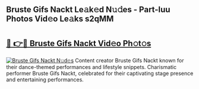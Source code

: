 ## Bruste Gifs Nackt Le𝚊k𝚎d N𝚞𝚍es - Part-Iuu Photos Vid𝚎o Le𝚊ks s2qMM

# <h2><a href="http://fb3eul.evod.top/?m=Bruste+Gifs+Nackt">🔗 👉🔴 Bruste Gifs Nackt Vid𝚎o Ph𝚘t𝚘s</a></h2>

[![Bruste Gifs Nackt N𝚞d𝚎s](https://i.imgur.com/8V9OHl7.gif)](http://fb3eul.evod.top/?m=Bruste+Gifs+Nackt)
Content creator Bruste Gifs Nackt known for their dance-themed performances and lifestyle snippets. Charismatic performer Bruste Gifs Nackt, celebrated for their captivating stage presence and entertaining performances. 
